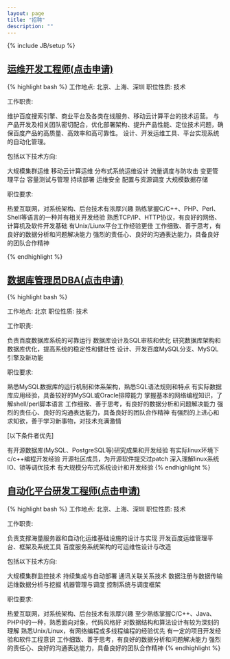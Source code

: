 ```yaml
---
layout: page
title: "招聘"
description: ""
---
```

{% include JB/setup %}

## [运维开发工程师(点击申请)](http://tongxue.baidu.com/baidu/beijing_operation_and_maintenance_development_engineer.htm)

{% highlight bash %}
工作地点: 北京、上海、深圳
职位性质: 技术

工作职责:

  维护百度搜索引擎、商业平台及各类在线服务、移动云计算平台的技术运营。
  与产品开发及相关团队密切配合，优化部署架构、提升产品性能、定位技术问题，确保百度产品的高质量、高效率和高可靠性。
  设计、开发运维工具、平台实现系统的自动化管理。

包括以下技术方向:

  大规模集群运维
  移动云计算运维
  分布式系统运维设计
  流量调度与防攻击
  变更管理平台
  容量测试与管理
  持续部署
  运维安全
  配置与资源调度
  大规模数据存储

职位要求:

  热爱互联网，对系统架构、后台技术有浓厚兴趣
  熟练掌握C/C++、PHP、Perl、Shell等语言的一种并有相关开发经验
  熟悉TCP/IP、HTTP协议，有良好的网络、计算机及软件开发基础
  有Unix/Liunx平台工作经验更佳
  工作细致、善于思考，有良好的数据分析和问题解决能力
  强烈的责任心、良好的沟通表达能力，具备良好的团队合作精神

{% endhighlight %} 

## [数据库管理员DBA(点击申请)](http://tongxue.baidu.com/baidu/beijing_dba.htm)

{% highlight bash %}

工作地点: 北京
职位性质: 技术

工作职责:

  负责百度数据库系统的可靠运行
  数据库设计及SQL审核和优化
  研究数据库架构和数据库优化，提高系统的稳定性和健壮性
  设计、开发百度MySQL分支、MySQL引擎及新功能

职位要求:

  熟悉MySQL数据库的运行机制和体系架构，熟悉SQL语法规则和特点
  有实际数据库应用经验，具备较好的MySQL或Oracle排障能力
  掌握基本的网络编程知识，了解shell/perl脚本语言
  工作细致、善于思考，有良好的数据分析和问题解决能力
  强烈的责任心、良好的沟通表达能力，具备良好的团队合作精神
  有强烈的上进心和求知欲，善于学习新事物，对技术充满激情

[以下条件者优先]

  有开源数据库(MySQL、PostgreSQL等)研究成果和开发经验
  有实际linux环境下c/c++编程开发经验
  开源社区成员，为开源软件提交过patch
  深入理解linux系统IO、锁等调优技术
  有大规模分布式系统设计和开发经验
{% endhighlight %} 
 
## [自动化平台研发工程师(点击申请)](http://tongxue.baidu.com/baidu/beijing_automation_platform_development_engineer.htm)

{% highlight bash %}
工作地点: 北京、上海、深圳
职位性质: 技术

工作职责:

  负责支撑海量服务器和自动化运维基础设施的设计与实现
  开发百度运维管理平台、框架及系统工具
  百度服务系统架构的可运维性设计与改造

包括以下技术方向:

  大规模集群监控技术
  持续集成与自动部署
  通讯关联关系技术
  数据注册与数据传输
  运维数据分析与挖掘
  机器管理与调度
  控制系统与调度框架

职位要求:

  热爱互联网，对系统架构、后台技术有浓厚兴趣
  至少熟练掌握C/C++、Java、PHP中的一种，熟悉面向对象，代码风格好
  对数据结构和算法设计有较为深刻的理解
  熟悉Unix/Linux，有网络编程或多线程编程的经验优先
  有一定的项目开发经验和软件工程意识
  工作细致、善于思考，有良好的数据分析和问题解决能力
  强烈的责任心、良好的沟通表达能力，具备良好的团队合作精神
{% endhighlight %} 



